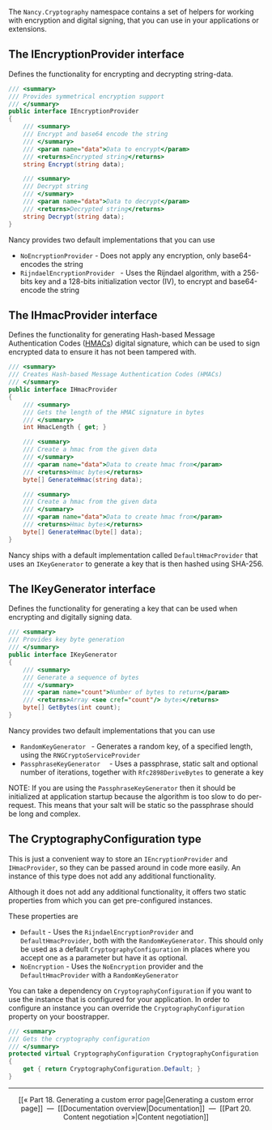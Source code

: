 The `Nancy.Cryptography` namespace contains a set of helpers for working with encryption and digital signing, that you can use in your applications or extensions.

## The IEncryptionProvider interface

Defines the functionality for encrypting and decrypting string-data. 

```c#
/// <summary>
/// Provides symmetrical encryption support
/// </summary>
public interface IEncryptionProvider
{
    /// <summary>
    /// Encrypt and base64 encode the string
    /// </summary>
    /// <param name="data">Data to encrypt</param>
    /// <returns>Encrypted string</returns>
    string Encrypt(string data);

    /// <summary>
    /// Decrypt string
    /// </summary>
    /// <param name="data">Data to decrypt</param>
    /// <returns>Decrypted string</returns>
    string Decrypt(string data);
}
```
Nancy provides two default implementations that you can use

- `NoEncryptionProvider` - Does not apply any encryption, only base64-encodes the string
- `RijndaelEncryptionProvider ` - Uses the Rijndael algorithm, with a 256-bits key and a 128-bits initialization vector (IV), to encrypt and base64-encode the string

## The IHmacProvider interface

Defines the functionality for generating Hash-based Message Authentication Codes ([HMACs](http://en.wikipedia.org/wiki/Hash-based_message_authentication_code)) digital signature, which can be used to sign encrypted data to ensure it has not been tampered with.

```c#
/// <summary>
/// Creates Hash-based Message Authentication Codes (HMACs)
/// </summary>
public interface IHmacProvider
{
    /// <summary>
    /// Gets the length of the HMAC signature in bytes
    /// </summary>
    int HmacLength { get; }

    /// <summary>
    /// Create a hmac from the given data
    /// </summary>
    /// <param name="data">Data to create hmac from</param>
    /// <returns>Hmac bytes</returns>
    byte[] GenerateHmac(string data);

    /// <summary>
    /// Create a hmac from the given data
    /// </summary>
    /// <param name="data">Data to create hmac from</param>
    /// <returns>Hmac bytes</returns>
    byte[] GenerateHmac(byte[] data);
}
```
Nancy ships with a default implementation called `DefaultHmacProvider` that uses an `IKeyGenerator` to generate a key that is then hashed using SHA-256.

## The IKeyGenerator interface

Defines the functionality for generating a key that can be used when encrypting and digitally signing data.

```c#
/// <summary>
/// Provides key byte generation
/// </summary>
public interface IKeyGenerator
{
    /// <summary>
    /// Generate a sequence of bytes
    /// </summary>
    /// <param name="count">Number of bytes to return</param>
    /// <returns>Array <see cref="count"/> bytes</returns>
    byte[] GetBytes(int count);
}
```
Nancy provides two default implementations that you can use

- `RandomKeyGenerator ` - Generates a random key, of a specified length, using the `RNGCryptoServiceProvider`
- `PassphraseKeyGenerator  ` - Uses a passphrase, static salt and optional number of iterations, together with `Rfc2898DeriveBytes` to generate a key

NOTE: If you are using the `PassphraseKeyGenerator` then it should be initialized at application startup because the algorithm is too slow to do per-request. This means that your salt will be static so the passphrase should be long and complex.

## The CryptographyConfiguration type

This is just a convenient way to store an `IEncryptionProvider` and `IHmacProvider`, so they can be passed around in code more easily. An instance of this type does not add any additional functionality.

Although it does not add any additional functionality, it offers two static properties from which you can get pre-configured instances.

These properties are

- `Default` - Uses the `RijndaelEncryptionProvider` and `DefaultHmacProvider`, both with the `RandomKeyGenerator`. This should only be used as a default `CryptographyConfiguration` in places where you accept one as a parameter but have it as optional.
- `NoEncryption` - Uses the `NoEncryption` provider and the `DefaultHmacProvider` with a `RandomKeyGenerator`

You can take a dependency on `CryptographyConfiguration` if you want to use the instance that is configured for your application. In order to configure an instance you can override the `CryptographyConfiguration` property on your boostrapper.

```c#
/// <summary>
/// Gets the cryptography configuration
/// </summary>
protected virtual CryptographyConfiguration CryptographyConfiguration
{
    get { return CryptographyConfiguration.Default; }
}
```

***

<p align="center">[[« Part 18. Generating a custom error page|Generating a custom error page]]&nbsp;&nbsp;—&nbsp;&nbsp;[[Documentation overview|Documentation]]&nbsp;&nbsp;—&nbsp;&nbsp;[[Part 20. Content negotiation »|Content negotiation]]</p>